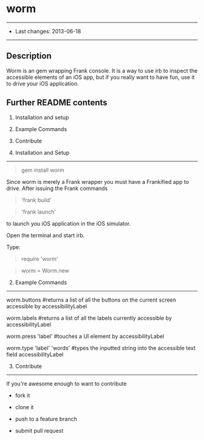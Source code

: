 worm
====

-------------------------------------------------
- Last changes: 2013-06-18
-------------------------------------------------

Description
-----------
  Worm is an gem wrapping Frank console. It is a way to use irb to inspect the accessible elements of an iOS app, but if you really want to have fun, use it to drive your iOS application. 

Further README contents
-----------------------
  1. Installation and setup
  2. Example Commands
  3. Contribute

1. Installation and Setup
-------------------------
> gem install worm

Since worm is merely a Frank wrapper you must have a Frankified app to drive. After issuing the Frank commands 

> 'frank build'

> 'frank launch' 

to launch you iOS application in the iOS simulator. 

Open the terminal and start irb. 

Type:

> require 'worm'

> worm = Worm.new

2. Example Commands
------------------------

worm.buttons     #returns a list of all the buttons on the current screen accessible by accessibilityLabel

worm.labels     #returns a list of all the labels currently accessible by accessibilityLabel

worm.press 'label'     #touches a UI element by accessibilityLabel

worm.type 'label' 'words'     #types the inputted string into the accessible text field  accessibilityLabel 


3. Contribute
------------------------

If you're awesome enough to want to contribute

- fork it

- clone it

- push to a feature branch

- submit pull request

